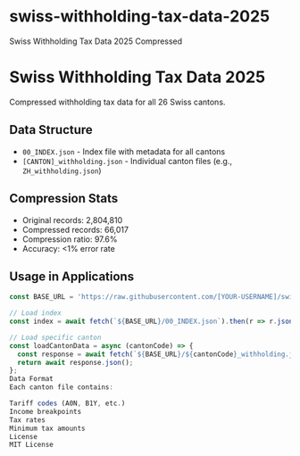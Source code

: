 # swiss-withholding-tax-data-2025
Swiss Withholding Tax Data 2025 Compressed
# Swiss Withholding Tax Data 2025

Compressed withholding tax data for all 26 Swiss cantons.

## Data Structure

- `00_INDEX.json` - Index file with metadata for all cantons
- `[CANTON]_withholding.json` - Individual canton files (e.g., `ZH_withholding.json`)

## Compression Stats

- Original records: 2,804,810
- Compressed records: 66,017
- Compression ratio: 97.6%
- Accuracy: <1% error rate

## Usage in Applications

```javascript
const BASE_URL = 'https://raw.githubusercontent.com/[YOUR-USERNAME]/swiss-withholding-tax-data-2025/main';

// Load index
const index = await fetch(`${BASE_URL}/00_INDEX.json`).then(r => r.json());

// Load specific canton
const loadCantonData = async (cantonCode) => {
  const response = await fetch(`${BASE_URL}/${cantonCode}_withholding.json`);
  return await response.json();
};
Data Format
Each canton file contains:

Tariff codes (A0N, B1Y, etc.)
Income breakpoints
Tax rates
Minimum tax amounts
License
MIT License
